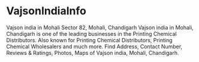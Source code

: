# VajsonIndiaInfo
Vajson india in Mohali Sector 82, Mohali, Chandigarh Vajson india in Mohali, Chandigarh is one of the leading businesses in the Printing Chemical Distributors. Also known for Printing Chemical Distributors, Printing Chemical Wholesalers and much more. Find Address, Contact Number, Reviews &amp; Ratings, Photos, Maps of Vajson india, Mohali, Chandigarh.
